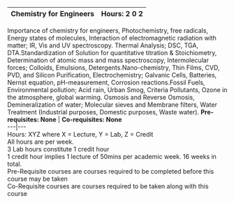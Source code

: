 **Chemistry for Engineers** | **Hours: 2 0 2**  
---|---  
Importance of chemistry for engineers, Photochemistry, free radicals, Energy states of molecules, Interaction of electromagnetic radiation with matter; IR, Vis and UV spectroscopy. Thermal Analysis; DSC, TGA, DTA.Standardization of Solution for quantitative titration & Stoichiometry, Determination of atomic mass and mass spectroscopy, Intermolecular forces; Colloids, Emulsions, Detergents.Nano-chemistry, Thin Films, CVD, PVD, and Silicon Purification, Electrochemistry; Galvanic Cells, Batteries, Nernst equation, pH-measurement, Corrosion reactions.Fossil Fuels, Environmental pollution; Acid rain, Urban Smog, Criteria Pollutants, Ozone in the atmosphere, global warming. Osmosis and Reverse Osmosis, Demineralization of water; Molecular sieves and Membrane filters, Water Treatment (Industrial purposes, Domestic purposes, Waste water). 
**Pre-requisites: None** | **Co-requisites: None**  
---|---  
Hours: XYZ where X = Lecture, Y = Lab, Z = Credit  
All hours are per week.  
3 Lab hours constitute 1 credit hour  
1 credit hour implies 1 lecture of 50mins per academic week. 16 weeks in total.  
Pre-Requisite courses are courses required to be completed before this course may be taken  
Co-Requisite courses are courses required to be taken along with this course
